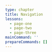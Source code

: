```yaml
---
type: chapter
title: Navigation
lessons:
  - page-one
  - page-two
  - page-three
mainCommand: ''
prepareCommands: []
---
```

